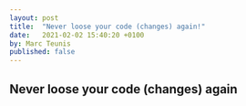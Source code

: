 ```yaml
---
layout: post
title:  "Never loose your code (changes) again!"
date:   2021-02-02 15:40:20 +0100
by: Marc Teunis
published: false
---
```

## Never loose your code (changes) again
